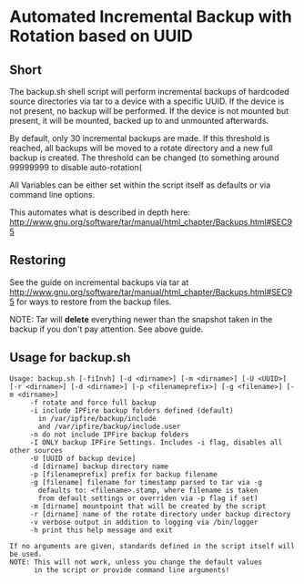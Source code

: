 Automated Incremental Backup with Rotation based on UUID
==============

Short
--------------
The backup.sh shell script will perform incremental backups of hardcoded source directories via tar to a device with a specific UUID. If the device is not present, no backup will be performed. If the device is not mounted but present, it will be mounted, backed up to and unmounted afterwards.

By default, only 30 incremental backups are made. If this threshold is reached, all backups will be moved to a rotate directory and a new full backup is created. The threshold can be changed (to something around 99999999 to disable auto-rotation(

All Variables can be either set within the script itself as defaults or via command line options.

This automates what is described in depth here: http://www.gnu.org/software/tar/manual/html_chapter/Backups.html#SEC95

Restoring
--------------
See the guide on incremental backups via tar at http://www.gnu.org/software/tar/manual/html_chapter/Backups.html#SEC95 for ways to restore from the backup files.

NOTE: Tar will **delete** everything newer than the snapshot taken in the backup if you don't pay attention. See above guide.


Usage for backup.sh
--------------

	Usage: backup.sh [-fiInvh] [-d <dirname>] [-m <dirname>] [-U <UUID>] [-r <dirname>] [-d <dirname>] [-p <filenameprefix>] [-g <filename>] [-m <dirname>]	 
    	 -f rotate and force full backup
    	 -i include IPFire backup folders defined (default)
    	   in /var/ipfire/backup/include
    	   and /var/ipfire/backup/include.user
    	 -n do not include IPFire backup folders 
    	 -I ONLY backup IPFire Settings. Includes -i flag, disables all other sources
    	 -U [UUID of backup device]
    	 -d [dirname] backup directory name
    	 -p [filenameprefix] prefix for backup filename
    	 -g [filename] filename for timestamp parsed to tar via -g
    	   defaults to: <filename>.stamp, where filename is taken
    	   from default settings or overriden via -p flag if set)
    	 -m [dirname] mountpoint that will be created by the script
    	 -r [dirname] name of the rotate directory under backup directory
    	 -v verbose output in addition to logging via /bin/logger
    	 -h print this help message and exit
	
	If no arguments are given, standards defined in the script itself will be used.
	NOTE: This will not work, unless you change the default values
	      in the script or provide command line arguments!
